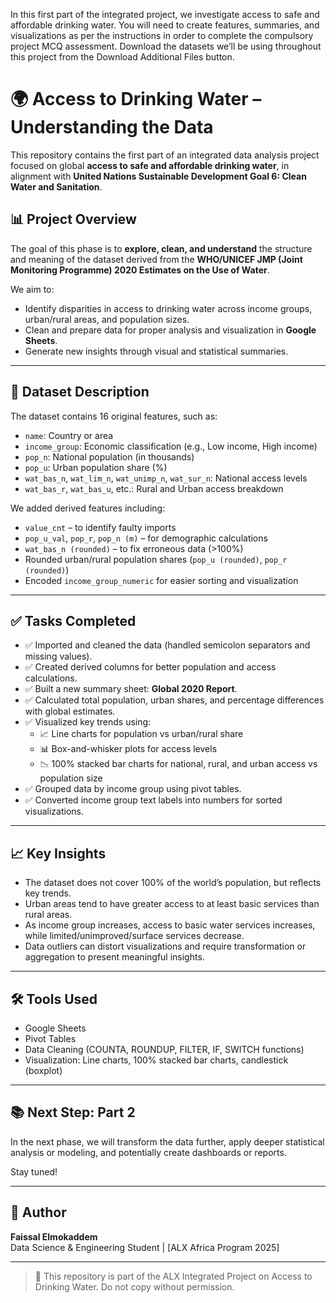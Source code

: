 In this first part of the integrated project, we investigate access to safe and affordable drinking water. You will need to create features, summaries, and visualizations as per the instructions in order to complete the compulsory project MCQ assessment. Download the datasets we’ll be using throughout this project from the Download Additional Files button.

# 🌍 Access to Drinking Water – Understanding the Data

This repository contains the first part of an integrated data analysis project focused on global **access to safe and affordable drinking water**, in alignment with **United Nations Sustainable Development Goal 6: Clean Water and Sanitation**.

## 📊 Project Overview

The goal of this phase is to **explore, clean, and understand** the structure and meaning of the dataset derived from the **WHO/UNICEF JMP (Joint Monitoring Programme) 2020 Estimates on the Use of Water**.

We aim to:
- Identify disparities in access to drinking water across income groups, urban/rural areas, and population sizes.
- Clean and prepare data for proper analysis and visualization in **Google Sheets**.
- Generate new insights through visual and statistical summaries.

---

## 🧾 Dataset Description

The dataset contains 16 original features, such as:
- `name`: Country or area
- `income_group`: Economic classification (e.g., Low income, High income)
- `pop_n`: National population (in thousands)
- `pop_u`: Urban population share (%)
- `wat_bas_n`, `wat_lim_n`, `wat_unimp_n`, `wat_sur_n`: National access levels
- `wat_bas_r`, `wat_bas_u`, etc.: Rural and Urban access breakdown

We added derived features including:
- `value_cnt` – to identify faulty imports
- `pop_u_val`, `pop_r`, `pop_n (m)` – for demographic calculations
- `wat_bas_n (rounded)` – to fix erroneous data (>100%)
- Rounded urban/rural population shares (`pop_u (rounded)`, `pop_r (rounded)`)
- Encoded `income_group_numeric` for easier sorting and visualization

---

## ✅ Tasks Completed

- ✅ Imported and cleaned the data (handled semicolon separators and missing values).
- ✅ Created derived columns for better population and access calculations.
- ✅ Built a new summary sheet: **Global 2020 Report**.
- ✅ Calculated total population, urban shares, and percentage differences with global estimates.
- ✅ Visualized key trends using:
  - 📈 Line charts for population vs urban/rural share
  - 📊 Box-and-whisker plots for access levels
  - 📉 100% stacked bar charts for national, rural, and urban access vs population size
- ✅ Grouped data by income group using pivot tables.
- ✅ Converted income group text labels into numbers for sorted visualizations.

---

## 📈 Key Insights

- The dataset does not cover 100% of the world’s population, but reflects key trends.
- Urban areas tend to have greater access to at least basic services than rural areas.
- As income group increases, access to basic water services increases, while limited/unimproved/surface services decrease.
- Data outliers can distort visualizations and require transformation or aggregation to present meaningful insights.

---

## 🛠️ Tools Used

- Google Sheets
- Pivot Tables
- Data Cleaning (COUNTA, ROUNDUP, FILTER, IF, SWITCH functions)
- Visualization: Line charts, 100% stacked bar charts, candlestick (boxplot)

---

## 📚 Next Step: Part 2

In the next phase, we will transform the data further, apply deeper statistical analysis or modeling, and potentially create dashboards or reports.

Stay tuned!

---

## 👤 Author

**Faissal Elmokaddem**  
Data Science & Engineering Student | [ALX Africa Program 2025]

---

> 📁 This repository is part of the ALX Integrated Project on Access to Drinking Water. Do not copy without permission.

